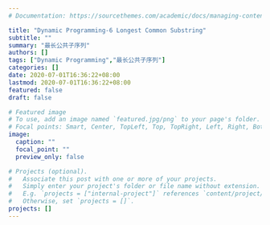 ```yaml
---
# Documentation: https://sourcethemes.com/academic/docs/managing-content/

title: "Dynamic Programming-6 Longest Common Substring"
subtitle: ""
summary: "最长公共子序列"
authors: []
tags: ["Dynamic Programming","最长公共子序列"]
categories: []
date: 2020-07-01T16:36:22+08:00
lastmod: 2020-07-01T16:36:22+08:00
featured: false
draft: false

# Featured image
# To use, add an image named `featured.jpg/png` to your page's folder.
# Focal points: Smart, Center, TopLeft, Top, TopRight, Left, Right, BottomLeft, Bottom, BottomRight.
image:
  caption: ""
  focal_point: ""
  preview_only: false

# Projects (optional).
#   Associate this post with one or more of your projects.
#   Simply enter your project's folder or file name without extension.
#   E.g. `projects = ["internal-project"]` references `content/project/deep-learning/index.md`.
#   Otherwise, set `projects = []`.
projects: []
---
```

